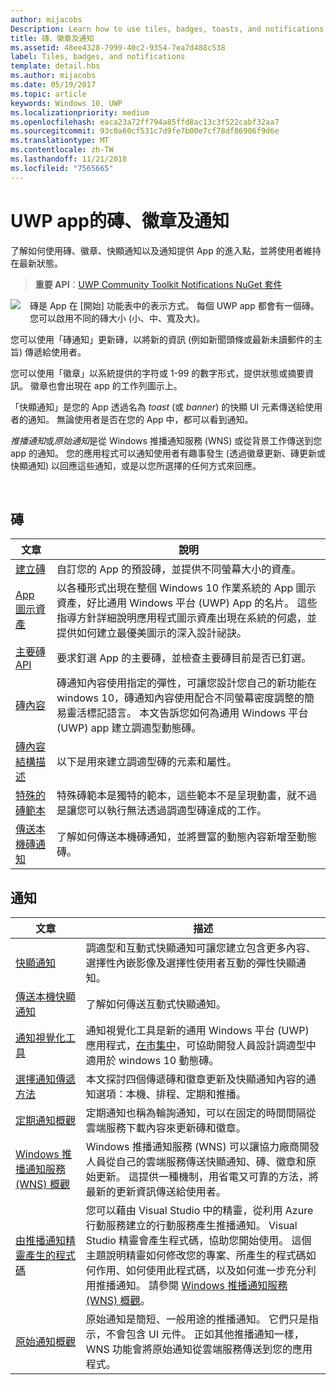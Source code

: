 ```yaml
---
author: mijacobs
Description: Learn how to use tiles, badges, toasts, and notifications to provide entry points into your app and keep users up-to-date.
title: 磚、徽章及通知
ms.assetid: 48ee4328-7999-40c2-9354-7ea7d488c538
label: Tiles, badges, and notifications
template: detail.hbs
ms.author: mijacobs
ms.date: 05/19/2017
ms.topic: article
keywords: Windows 10, UWP
ms.localizationpriority: medium
ms.openlocfilehash: eaca23a72ff794a85ffd8ac13c3f522cabf32aa7
ms.sourcegitcommit: 93c0a60cf531c7d9fe7b00e7cf78df86906f9d6e
ms.translationtype: MT
ms.contentlocale: zh-TW
ms.lasthandoff: 11/21/2018
ms.locfileid: "7565665"
---
```

# <a name="tiles-badges-and-notifications-for-uwp-apps"></a>UWP app的磚、徽章及通知
 

了解如何使用磚、徽章、快顯通知以及通知提供 App 的進入點，並將使用者維持在最新狀態。

> **重要 API**：[UWP Community Toolkit Notifications NuGet 套件](https://www.nuget.org/packages/Microsoft.Toolkit.Uwp.Notifications/)

<p><img style="float: left; margin: 0px 15px 15px 0px;" src="images/tile-and-live-tile.png" />
磚是 App 在 [開始] 功能表中的表示方式。 每個 UWP app 都會有一個磚。 您可以啟用不同的磚大小 (小、中、寬及大)。</p>

<p>您可以使用「磚通知」<em></em>更新磚，以將新的資訊 (例如新聞頭條或最新未讀郵件的主旨) 傳遞給使用者。</p>

<p>您可以使用「徽章」<em></em>以系統提供的字符或 1-99 的數字形式，提供狀態或摘要資訊。 徽章也會出現在 app 的工作列圖示上。 </p>

<p>「快顯通知」<em></em>是您的 App 透過名為 <em>toast</em> (或 <em>banner</em>) 的快顯 UI 元素傳送給使用者的通知。 無論使用者是否在您的 App 中，都可以看到通知。</p>
<p><em>推播通知</em>或<em>原始通知</em>是從 Windows 推播通知服務 (WNS) 或從背景工作傳送到您 app 的通知。 您的應用程式可以通知使用者有趣事發生 (透過徽章更新、磚更新或快顯通知) 以回應這些通知，或是以您所選擇的任何方式來回應。</p>

 
## <a name="tiles"></a>磚
| 文章 | 說明 |
| --- | --- |
| [建立磚](creating-tiles.md) | 自訂您的 App 的預設磚，並提供不同螢幕大小的資產。 |
| [App 圖示資產](app-assets.md) | 以各種形式出現在整個 Windows 10 作業系統的 App 圖示資產，好比通用 Windows 平台 (UWP) App 的名片。 這些指導方針詳細說明應用程式圖示資產出現在系統的何處，並提供如何建立最優美圖示的深入設計祕訣。 |
| [主要磚 API](primary-tile-apis.md) | 要求釘選 App 的主要磚，並檢查主要磚目前是否已釘選。 |
| [磚內容](create-adaptive-tiles.md) | 磚通知內容使用指定的彈性，可讓您設計您自己的新功能在 windows 10，磚通知內容使用配合不同螢幕密度調整的簡易靈活標記語言。 本文告訴您如何為通用 Windows 平台 (UWP) app 建立調適型動態磚。 |
| [磚內容結構描述](../tiles-and-notifications/tile-schema.md) | 以下是用來建立調適型磚的元素和屬性。 |
| [特殊的磚範本](special-tile-templates-catalog.md) | 特殊磚範本是獨特的範本，這些範本不是呈現動畫，就不過是讓您可以執行無法透過調適型磚達成的工作。 |
| [傳送本機磚通知](sending-a-local-tile-notification.md) | 了解如何傳送本機磚通知，並將豐富的動態內容新增至動態磚。 |


## <a name="notifications"></a>通知

| 文章 | 描述 |
| --- | --- |
| [快顯通知](adaptive-interactive-toasts.md) | 調適型和互動式快顯通知可讓您建立包含更多內容、選擇性內嵌影像及選擇性使用者互動的彈性快顯通知。 |
| [傳送本機快顯通知](send-local-toast.md) | 了解如何傳送互動式快顯通知。 |
| [通知視覺化工具](notifications-visualizer.md) | 通知視覺化工具是新的通用 Windows 平台 (UWP) 應用程式，[在市集中](https://www.microsoft.com/store/apps/notifications-visualizer/9nblggh5xsl1)，可協助開發人員設計調適型中適用於 windows 10 動態磚。 |
| [選擇通知傳遞方法](choosing-a-notification-delivery-method.md) | 本文探討四個傳遞磚和徽章更新及快顯通知內容的通知選項：本機、排程、定期和推播。 |
| [定期通知概觀](periodic-notification-overview.md) | 定期通知也稱為輪詢通知，可以在固定的時間間隔從雲端服務下載內容來更新磚和徽章。 |
| [Windows 推播通知服務 (WNS) 概觀](windows-push-notification-services--wns--overview.md) | Windows 推播通知服務 (WNS) 可以讓協力廠商開發人員從自己的雲端服務傳送快顯通知、磚、徽章和原始更新。 這提供一種機制，用省電又可靠的方法，將最新的更新資訊傳送給使用者。 |
| [由推播通知精靈產生的程式碼](the-code-generated-by-the-push-notification-wizard.md) | 您可以藉由 Visual Studio 中的精靈，從利用 Azure 行動服務建立的行動服務產生推播通知。 Visual Studio 精靈會產生程式碼，協助您開始使用。 這個主題說明精靈如何修改您的專案、所產生的程式碼如何作用、如何使用此程式碼，以及如何進一步充分利用推播通知。 請參閱 [Windows 推播通知服務 (WNS) 概觀](windows-push-notification-services--wns--overview.md)。 |
| [原始通知概觀](raw-notification-overview.md) | 原始通知是簡短、一般用途的推播通知。 它們只是指示，不會包含 UI 元件。 正如其他推播通知一樣，WNS 功能會將原始通知從雲端服務傳送到您的應用程式。 |
